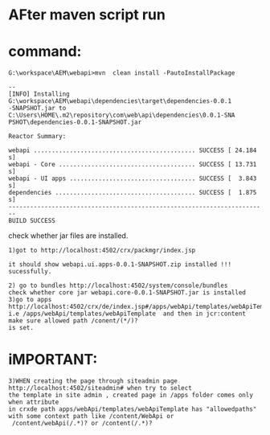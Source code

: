 AFter maven script run
=======================
command:
========    
    G:\workspace\AEM\webapi>mvn  clean install -PautoInstallPackage

    --
    [INFO] Installing G:\workspace\AEM\webapi\dependencies\target\dependencies-0.0.1
    -SNAPSHOT.jar to C:\Users\HOME\.m2\repository\com\web\api\dependencies\0.0.1-SNA
    PSHOT\dependencies-0.0.1-SNAPSHOT.jar

    Reactor Summary:

    webapi ............................................. SUCCESS [ 24.184 s]
    webapi - Core ...................................... SUCCESS [ 13.731 s]
    webapi - UI apps ................................... SUCCESS [  3.843 s]
    dependencies ....................................... SUCCESS [  1.875 s]
    ------------------------------------------------------------------------
    BUILD SUCCESS

check whether jar files are installed.

    1)got to http://localhost:4502/crx/packmgr/index.jsp

    it should show webapi.ui.apps-0.0.1-SNAPSHOT.zip installed !!! sucessfully.

    2) go to bundles http://localhost:4502/system/console/bundles
    check whether core jar webapi.core-0.0.1-SNAPSHOT.jar is installed  
    3)go to apps http://localhost:4502/crx/de/index.jsp#/apps/webApi/templates/webApiTemplate  
    i.e /apps/webApi/templates/webApiTemplate  and then in jcr:content make sure allowed path /conent/(*/)?
    is set.
    
iMPORTANT:
==========
    3)WHEN creating the page through siteadmin page http://localhost:4502/siteadmin# when try to select
    the template in site admin , created page in /apps folder comes only when attribute
    in crxde path apps/webApi/templates/webApiTemplate has "allowedpaths" with some context path like /content/WebApi or
     /content/webApi(/.*)? or /content(/.*)?

